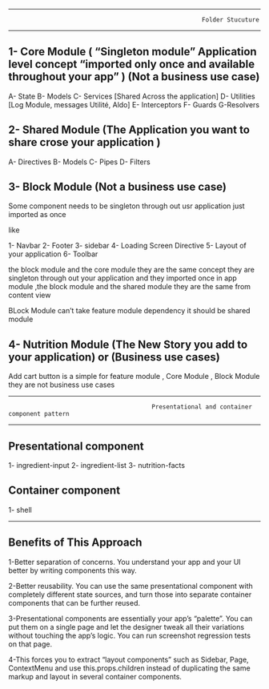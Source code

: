 
--------------------------------------------------------------------------------------------------------------------------------------------------------------------------------------------------------------------------------------------------------------------
                                                          Folder Stucuture 

--------------------------------------------------------------------------------------------------------------------------------------------------------------------------------------------------------------------------------------------------------------------

1- Core  Module  ( “Singleton module”  Application level concept “imported only once and available throughout your app” ) (Not a business use case)
-----------------------
A- State
B- Models
C- Services [Shared Across the application]
D- Utilities [Log Module, messages Utilité, Aldo]
E- Interceptors 
F- Guards
G-Resolvers



2- Shared Module  (The Application you want to share crose your application )
-----------------------
A- Directives
B- Models
C- Pipes
D- Filters 


3- Block Module   (Not a business use case)
-----------------------
Some component needs to be singleton through out usr application just imported as once 

like

1- Navbar
2- Footer
3- sidebar 
4- Loading Screen Directive 
5- Layout of your application 
6- Toolbar

the block module and the core module they are the same concept  they are singleton through out your application and they imported once in app module ,the block module and the shared module they are the same from content view 

BLock Module can’t take feature module dependency it should be shared module 


4- Nutrition Module  (The New Story you add to your application) or (Business use cases)
---------------------------------------------------------------------------------------

Add cart button is a simple for feature module , Core Module , Block Module they are not business use cases 




--------------------------------------------------------------------------------------------------------------------------------------------------------------------------------------------------------------------------------------------------------------------
                                            Presentational and container component pattern

--------------------------------------------------------------------------------------------------------------------------------------------------------------------------------------------------------------------------------------------------------------------

Presentational component
--------------------------
1- ingredient-input
2- ingredient-list
3- nutrition-facts


Container component
-------------------
1- shell


------------------------------------------------------------
Benefits of This Approach
---------------------------

1-Better separation of concerns. You understand your app and your UI better by writing components this way.

2-Better reusability. You can use the same presentational component with completely different state sources, and turn those into separate container components that can be further reused.

3-Presentational components are essentially your app’s “palette”. You can put them on a single page and let the designer tweak all their variations without touching the app’s logic. You can run screenshot regression tests on that page.

4-This forces you to extract “layout components” such as Sidebar, Page, ContextMenu and use this.props.children instead of duplicating the same markup and layout in several container components.